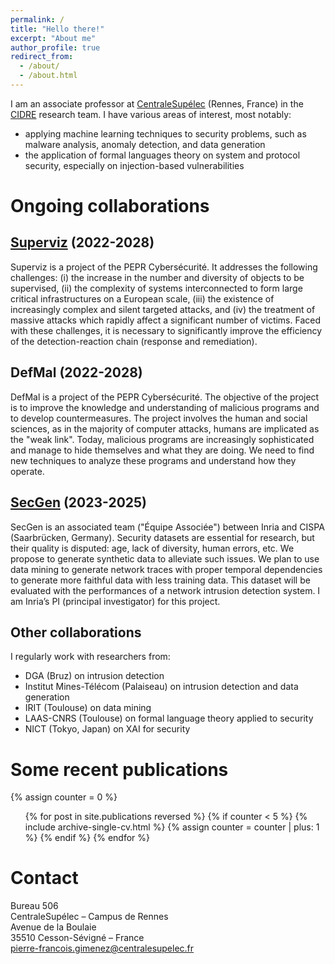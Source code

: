 ```yaml
---
permalink: /
title: "Hello there!"
excerpt: "About me"
author_profile: true
redirect_from: 
  - /about/
  - /about.html
---
```


I am an associate professor at [CentraleSupélec](https://www.centralesupelec.fr/) (Rennes, France) in the [CIDRE](https://team.inria.fr/cidre/) research team. I have various areas of interest, most notably:
- applying machine learning techniques to security problems, such as malware analysis, anomaly detection, and data generation
- the application of formal languages theory on system and protocol security, especially on injection-based vulnerabilities

# Ongoing collaborations

## [Superviz](https://files.inria.fr/superviz/) (2022-2028)

Superviz is a project of the PEPR Cybersécurité. It addresses the following challenges: (i) the increase in the number and diversity of objects to be supervised, (ii) the complexity of systems interconnected to form large critical infrastructures on a European scale, (iii) the existence of increasingly complex and silent targeted attacks, and (iv) the treatment of massive attacks which rapidly affect a significant number of victims. Faced with these challenges, it is necessary to significantly improve the efficiency of the detection-reaction chain (response and remediation).

## DefMal (2022-2028)

DefMal is a project of the PEPR Cybersécurité. The objective of the project is to improve the knowledge and understanding of malicious programs and to develop countermeasures. The project involves the human and social sciences, as in the majority of computer attacks, humans are implicated as the "weak link". Today, malicious programs are increasingly sophisticated and manage to hide themselves and what they are doing. We need to find new techniques to analyze these programs and understand how they operate.

## [SecGen](https://files.inria.fr/secgen) (2023-2025)

SecGen is an associated team ("Équipe Associée") between Inria and CISPA (Saarbrücken, Germany). Security datasets are essential for research, but their quality is disputed: age, lack of diversity, human errors, etc. We propose to generate synthetic data to alleviate such issues. We plan to use data mining to generate network traces with proper temporal dependencies to generate more faithful data with less training data. This dataset will be evaluated with the performances of a network intrusion detection system. I am Inria’s PI (principal investigator) for this project.

## Other collaborations

I regularly work with researchers from:
- DGA (Bruz) on intrusion detection
- Institut Mines-Télécom (Palaiseau) on intrusion detection and data generation
- IRIT (Toulouse) on data mining
- LAAS-CNRS (Toulouse) on formal language theory applied to security
- NICT (Tokyo, Japan) on XAI for security

# Some recent publications
  {% assign counter = 0 %}
  <ul>{% for post in site.publications reversed %}
    {% if counter < 5 %}
      {% include archive-single-cv.html %}
      {% assign counter = counter | plus: 1 %}
    {% endif %}
  {% endfor %}</ul>

# Contact

Bureau 506  
CentraleSupélec – Campus de Rennes  
Avenue de la Boulaie  
35510 Cesson-Sévigné – France  
[pierre-francois.gimenez@centralesupelec.fr](mailto:pierre-francois.gimenez@centralesupelec.fr)
